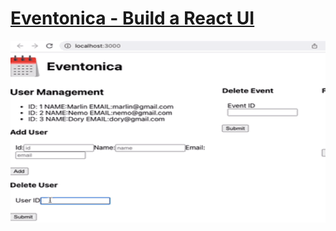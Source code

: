 # [Eventonica - Build a React UI](https://github.com/Techtonica/curriculum/blob/main/projects/eventonica-react/eventonica-react-ui.md)

![](https://github.com/priyaraj7/Eventonica/blob/react-2/client/delete.gif)
